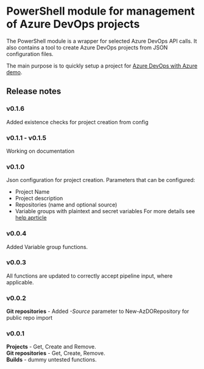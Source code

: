 # PowerShell module for management of Azure DevOps projects
The PowerShell module is a wrapper for selected Azure DevOps API calls. It also contains a tool to create Azure DevOps projects from JSON configuration files.

The main purpose is to quickly setup a project for [Azure DevOps with Azure demo](/Doc/demo.md).

## Release notes
### v0.1.6
Added existence checks for project creation from config

### v0.1.1 - v0.1.5
Working on documentation

### v0.1.0
Json configuration for project creation. Parameters that can be configured:
* Project Name
* Project description
* Repositories (name and optional source)
* Variable groups with plaintext and secret variables
For more details see [help aprticle](/Doc/config.md)

### v0.0.4
Added Variable group functions.

### v0.0.3
All functions are updated to correctly accept pipeline input, where applicable.

### v0.0.2
**Git repositories** - Added *-Source* parameter to New-AzDORepository for public repo import

### v0.0.1 
**Projects** - Get, Create and Remove.  
**Git repositories** - Get, Create, Remove.  
**Builds** - dummy untested functions.  
